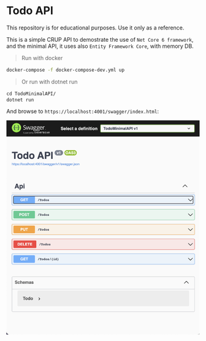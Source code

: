 # Todo API

This repository is for educational purposes. Use it only as a reference.

This is a simple CRUP API to demostrate the use of `Net Core 6 framework`, and the minimal API, it uses also `Entity Framework Core`, with memory DB.

> Run with docker
```bash
docker-compose -f docker-compose-dev.yml up
```
> Or run with dotnet run
```
cd TodoMinimalAPI/
dotnet run
```
And browse to `https://localhost:4001/swagger/index.html`:

![scrrenshot](./README.assets/ScreenShot.png)
